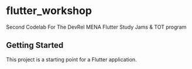 # flutter_workshop

Second Codelab For The DevRel MENA Flutter Study Jams & TOT program

## Getting Started

This project is a starting point for a Flutter application.
